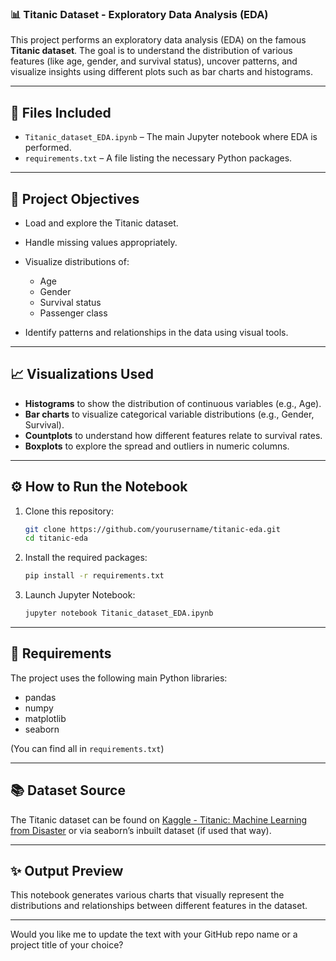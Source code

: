 
### 📊 Titanic Dataset - Exploratory Data Analysis (EDA)

This project performs an exploratory data analysis (EDA) on the famous **Titanic dataset**. The goal is to understand the distribution of various features (like age, gender, and survival status), uncover patterns, and visualize insights using different plots such as bar charts and histograms.

---

## 📁 Files Included

* `Titanic_dataset_EDA.ipynb` – The main Jupyter notebook where EDA is performed.
* `requirements.txt` – A file listing the necessary Python packages.

---

## 📌 Project Objectives

* Load and explore the Titanic dataset.
* Handle missing values appropriately.
* Visualize distributions of:

  * Age
  * Gender
  * Survival status
  * Passenger class
* Identify patterns and relationships in the data using visual tools.

---

## 📈 Visualizations Used

* **Histograms** to show the distribution of continuous variables (e.g., Age).
* **Bar charts** to visualize categorical variable distributions (e.g., Gender, Survival).
* **Countplots** to understand how different features relate to survival rates.
* **Boxplots** to explore the spread and outliers in numeric columns.

---

## ⚙️ How to Run the Notebook

1. Clone this repository:

   ```bash
   git clone https://github.com/yourusername/titanic-eda.git
   cd titanic-eda
   ```

2. Install the required packages:

   ```bash
   pip install -r requirements.txt
   ```

3. Launch Jupyter Notebook:

   ```bash
   jupyter notebook Titanic_dataset_EDA.ipynb
   ```

---

## 🧪 Requirements

The project uses the following main Python libraries:

* pandas
* numpy
* matplotlib
* seaborn

(You can find all in `requirements.txt`)

---

## 📚 Dataset Source

The Titanic dataset can be found on [Kaggle - Titanic: Machine Learning from Disaster](https://www.kaggle.com/c/titanic/data) or via seaborn’s inbuilt dataset (if used that way).

---

## ✨ Output Preview

This notebook generates various charts that visually represent the distributions and relationships between different features in the dataset.

---

Would you like me to update the text with your GitHub repo name or a project title of your choice?
